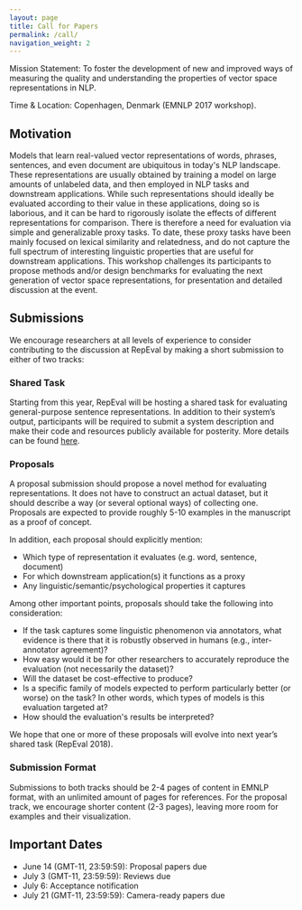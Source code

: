 ```yaml
---
layout: page
title: Call for Papers
permalink: /call/
navigation_weight: 2
---
```


Mission Statement: To foster the development of new and improved ways of measuring the quality and understanding the properties of vector space representations in NLP.

Time & Location: Copenhagen, Denmark (EMNLP 2017 workshop).

## Motivation

Models that learn real-valued vector representations of words, phrases, sentences, and even document are ubiquitous in today's NLP landscape. These representations are usually obtained by training a model on large amounts of unlabeled data, and then employed in NLP tasks and downstream applications. While such representations should ideally be evaluated according to their value in these applications, doing so is laborious, and it can be hard to rigorously isolate the effects of different representations for comparison. There is therefore a need for evaluation via simple and generalizable proxy tasks. To date, these proxy tasks have been mainly focused on lexical similarity and relatedness, and do not capture the full spectrum of interesting linguistic properties that are useful for downstream applications. This workshop challenges its participants to propose methods and/or design benchmarks for evaluating the next generation of vector space representations, for presentation and detailed discussion at the event.



## Submissions

We encourage researchers at all levels of experience to consider contributing to the discussion at RepEval by making a short submission to either of two tracks:


### Shared Task

Starting from this year, RepEval will be hosting a shared task for evaluating general-purpose sentence representations. 
In addition to their system’s output, 
participants will be required to submit a system description and make their code and resources publicly available for posterity. 
More details can be found [here](../shared).


### Proposals

A proposal submission should propose a novel method for evaluating representations. It does not have to construct an actual dataset, but it should describe a way (or several optional ways) of collecting one. Proposals are expected to provide roughly 5-10 examples in the manuscript as a proof of concept.

In addition, each proposal should explicitly mention:
* Which type of representation it evaluates (e.g. word, sentence, document)
* For which downstream application(s) it functions as a proxy
* Any linguistic/semantic/psychological properties it captures

Among other important points, proposals should take the following into consideration:
* If the task captures some linguistic phenomenon via annotators, what evidence is there that it is robustly observed in humans (e.g., inter-annotator agreement)?
* How easy would it be for other researchers to accurately reproduce the evaluation (not necessarily the dataset)?
* Will the dataset be cost-effective to produce?
* Is a specific family of models expected to perform particularly better (or worse) on the task? In other words, which types of models is this evaluation targeted at?
* How should the evaluation's results be interpreted?

We hope that one or more of these proposals will evolve into next year’s shared task (RepEval 2018).


### Submission Format

Submissions to both tracks should be 2-4 pages of content in EMNLP format, with an unlimited amount of pages for references. For the proposal track, we encourage shorter content (2-3 pages), leaving more room for examples and their visualization.



## Important Dates

* June 14 (GMT-11, 23:59:59): Proposal papers due
* July 3 (GMT-11, 23:59:59): Reviews due
* July 6: Acceptance notification
* July 21 (GMT-11, 23:59:59): Camera-ready papers due
